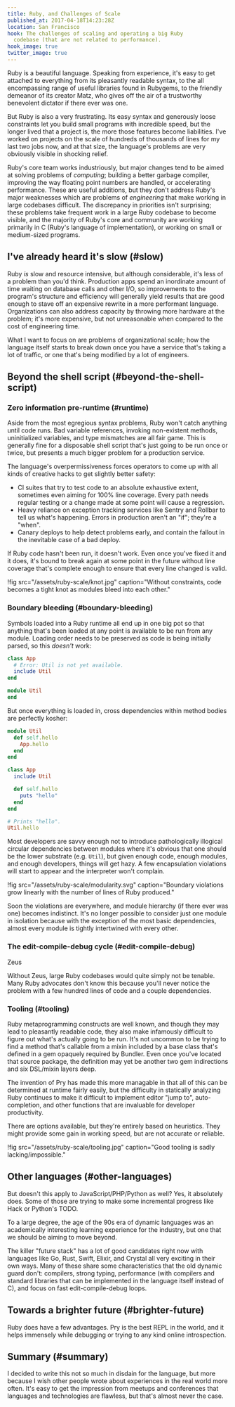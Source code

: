 ```yaml
---
title: Ruby, and Challenges of Scale
published_at: 2017-04-18T14:23:28Z
location: San Francisco
hook: The challenges of scaling and operating a big Ruby
  codebase (that are not related to performance).
hook_image: true
twitter_image: true
---
```


Ruby is a beautiful language. Speaking from experience,
it's easy to get attached to everything from its pleasantly
readable syntax, to the all encompassing range of useful
libraries found in Rubygems, to the friendly demeanor of
its creator Matz, who gives off the air of a trustworthy
benevolent dictator if there ever was one.

But Ruby is also a very frustrating. Its easy syntax and
generously loose constraints let you build small programs
with incredible speed, but the longer lived that a project
is, the more those features become liabilities. I've worked
on projects on the scale of hundreds of thousands of lines
for my last two jobs now, and at that size, the language's
problems are very obviously visible in shocking relief.

Ruby's core team works industriously, but major changes
tend to be aimed at solving problems of _computing_;
building a better garbage compiler, improving the way
floating point numbers are handled, or accelerating
performance. These are useful additions, but they don't
address Ruby's major weaknesses which are problems of
_engineering_ that make working in large codebases
difficult. The discrepancy in priorities isn't surprising;
these problems take frequent work in a large Ruby codebase
to become visible, and the majority of Ruby's core and
community are working primarily in C (Ruby's language of
implementation), or working on small or medium-sized
programs.

## I've already heard it's slow (#slow)

Ruby _is_ slow and resource intensive, but although
considerable, it's less of a problem than you'd think.
Production apps spend an inordinate amount of time waiting
on database calls and other I/O, so improvements to the
program's structure and efficiency will generally yield
results that are good enough to stave off an expensive
rewrite in a more performant language. Organizations can
also address capacity by throwing more hardware at the
problem; it's more expensive, but not unreasonable when
compared to the cost of engineering time.

What I want to focus on are problems of organizational
scale; how the language itself starts to break down once
you have a service that's taking a lot of traffic, or one
that's being modified by a lot of engineers.

## Beyond the shell script (#beyond-the-shell-script)

### Zero information pre-runtime (#runtime)

Aside from the most egregious syntax problems, Ruby won't
catch anything until code runs. Bad variable references,
invoking non-existent methods, uninitialized variables, and
type mismatches are all fair game. This is generally fine
for a disposable shell script that's just going to be run
once or twice, but presents a much bigger problem for a
production service.

The language's overpermissiveness forces operators to come
up with all kinds of creative hacks to get slightly better
safety:

* CI suites that try to test code to an absolute exhaustive
  extent, sometimes even aiming for 100% line coverage.
  Every path needs regular testing or a change made at some
  point will cause a regression.
* Heavy reliance on exception tracking services like Sentry
  and Rollbar to tell us what's happening. Errors in
  production aren't an "if"; they're a "when".
* Canary deploys to help detect problems early, and contain
  the fallout in the inevitable case of a bad deploy.

If Ruby code hasn't been run, it doesn't work. Even once
you've fixed it and it does, it's bound to break again at
some point in the future without line coverage that's
complete enough to ensure that every line changed is valid.

!fig src="/assets/ruby-scale/knot.jpg" caption="Without constraints, code becomes a tight knot as modules bleed into each other."

### Boundary bleeding (#boundary-bleeding)

Symbols loaded into a Ruby runtime all end up in one big
pot so that anything that's been loaded at any point is
available to be run from any module. Loading order needs to
be preserved as code is being initially parsed, so this
_doesn't_ work:

``` ruby
class App
  # Error: Util is not yet available.
  include Util
end

module Util
end
```

But once everything is loaded in, cross dependencies within
method bodies are perfectly kosher:

``` ruby
module Util
  def self.hello
    App.hello
  end
end

class App
  include Util

  def self.hello
    puts "hello"
  end
end

# Prints "hello".
Util.hello
```

Most developers are savvy enough not to introduce
pathologically illogical circular dependencies between
modules where it's obvious that one should be the lower
substrate (e.g. `Util`), but given enough code, enough
modules, and enough developers, things will get hazy. A few
encapsulation violations will start to appear and the
interpreter won't complain.

!fig src="/assets/ruby-scale/modularity.svg" caption="Boundary violations grow linearly with the number of lines of Ruby produced."

Soon the violations are everywhere, and module hierarchy
(if there ever was one) becomes indistinct. It's no longer
possible to consider just one module in isolation because
with the exception of the most basic dependencies, almost
every module is tightly intertwined with every other.

### The edit-compile-debug cycle (#edit-compile-debug)

Zeus

Without Zeus, large Ruby codebases would quite simply not
be tenable. Many Ruby advocates don't know this because
you'll never notice the problem with a few hundred lines of
code and a couple dependencies.

### Tooling (#tooling)

Ruby metaprogramming constructs are well known, and though
they may lead to pleasantly readable code, they also make
infamously difficult to figure out what's actually going to
be run. It's not uncommon to be trying to find a method
that's callable from a mixin included by a base class
that's defined in a gem opaquely required by Bundler. Even
once you've located that source package, the definition may
yet be another two gem indirections and six DSL/mixin
layers deep.

The invention of Pry has made this more managable in that
all of this can be determined at runtime fairly easily, but
the difficulty in statically analyzing Ruby continues to
make it difficult to implement editor "jump to",
auto-completion, and other functions that are invaluable
for developer productivity.

There are options available, but they're entirely based on
heuristics. They might provide some gain in working speed,
but are not accurate or reliable.

!fig src="/assets/ruby-scale/tooling.jpg" caption="Good tooling is sadly lacking/impossible."

## Other languages (#other-languages)

But doesn't this apply to JavaScript/PHP/Python as well?
Yes, it absolutely does. Some of those are trying to make
some incremental progress like Hack or Python's TODO.

To a large degree, the age of the 90s era of dynamic
languages was an academically interesting learning
experience for the industry, but one that we should be
aiming to move beyond.

The killer "future stack" has a lot of good candidates
right now with languages like Go, Rust, Swift, Elixir, and
Crystal all very exciting in their own ways. Many of these
share some characteristics that the old dynamic guard
don't: compilers, strong typing, performance (with
compilers and standard libraries that can be implemented in
the language itself instead of C), and focus on fast
edit-compile-debug loops.

## Towards a brighter future (#brighter-future)

Ruby does have a few advantages. Pry is the best REPL in
the world, and it helps immensely while debugging or trying
to any kind online introspection.

## Summary (#summary)

I decided to write this not so much in disdain for the
language, but more because I wish other people wrote about
experiences in the real world more often. It's easy to get
the impression from meetups and conferences that languages
and technologies are flawless, but that's almost never the
case.
